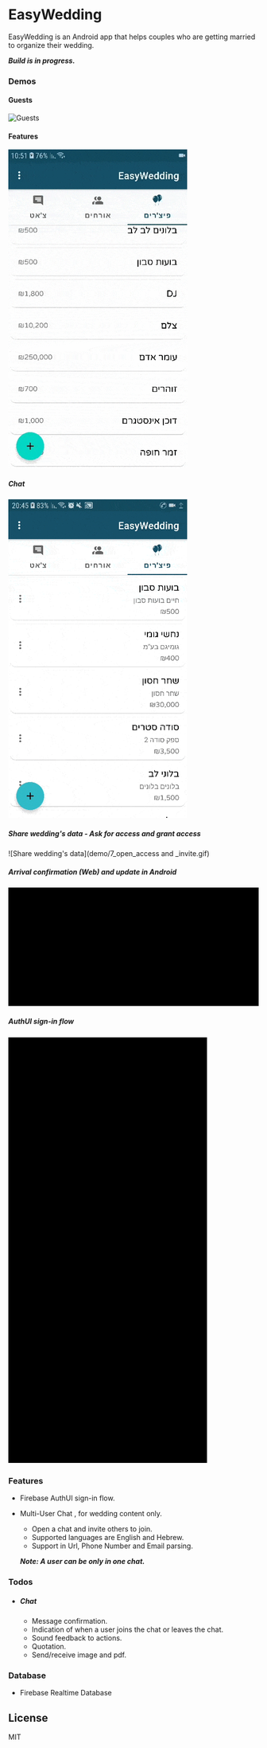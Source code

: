 # EasyWedding

EasyWedding is an Android app that helps couples who are getting married to organize their wedding.

***Build is in progress.***

### Demos

#### Guests
![Guests](demo/6_guests.gif)
#### Features
![Features](demo/5_features.gif)
##### Chat
![Chat](demo/1_Chat.gif)
##### Share wedding's data - Ask for access and grant access
![Share wedding's data](demo/7_open_access and _invite.gif)
##### Arrival confirmation (Web) and update in Android
![Arrival confirmation](demo/8_arrival_confirmation.gif)
##### AuthUI sign-in flow
![AuthUI sign-in flow](demo/0_AuthUI.gif)

### Features
  - Firebase AuthUI sign-in flow.
  - Multi-User Chat , for wedding content only.
    - Open a chat and invite others to join.
    - Supported languages are English and Hebrew.
    - Support in Url, Phone Number and Email parsing.
    
    ***Note: A user can be only in one chat.***

### Todos
- ##### Chat
   - Message confirmation.
   - Indication of when a user joins the chat or leaves the chat.
   - Sound feedback to actions.
   - Quotation.
   - Send/receive image and pdf.
   
### Database
 - Firebase Realtime Database 
     
License
----

MIT
